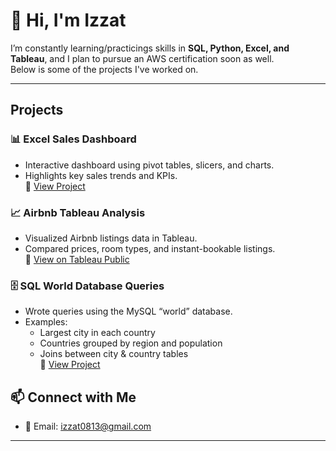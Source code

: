 # 👋 Hi, I'm Izzat
 
I’m constantly learning/practicings skills in **SQL, Python, Excel, and Tableau**, and I plan to pursue an AWS certification soon as well.  
Below is some of the projects I've worked on.

---

##  Projects

### 📊 Excel Sales Dashboard
- Interactive dashboard using pivot tables, slicers, and charts.  
- Highlights key sales trends and KPIs.  
🔗 [View Project](https://github.com/YOUR-USERNAME/excel-sales-dashboard)



### 📈 Airbnb Tableau Analysis
- Visualized Airbnb listings data in Tableau.  
- Compared prices, room types, and instant-bookable listings.  
🔗 [View on Tableau Public](https://public.tableau.com/app/profile/YOUR-NAME/viz/AirbnbDashboard)



### 🗄️ SQL World Database Queries
- Wrote queries using the MySQL “world” database.  
- Examples:  
  - Largest city in each country  
  - Countries grouped by region and population  
  - Joins between city & country tables  
🔗 [View Project](https://github.com/YOUR-USERNAME/world-sql-queries)



## 📫 Connect with Me
- 📧 Email: izzat0813@gmail.com

---

